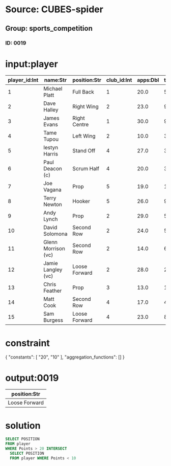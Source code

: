 # Source: CUBES-spider
## Group: sports_competition
### ID: 0019

# input:player

| player_id:Int | name:Str | position:Str | club_id:Int | apps:Dbl | tries:Dbl | goals:Str | points:Dbl |
|---|---|---|---|---|---|---|---|
| 1 | Michael Platt | Full Back | 1 | 20.0 | 5.0 | 0 | 20.0 |
| 2 | Dave Halley | Right Wing | 2 | 23.0 | 9.0 | 0 | 36.0 |
| 3 | James Evans | Right Centre | 1 | 30.0 | 9.0 | 0 | 36.0 |
| 4 | Tame Tupou | Left Wing | 2 | 10.0 | 3.0 | 0 | 12.0 |
| 5 | Iestyn Harris | Stand Off | 4 | 27.0 | 3.0 | 50/60 | 110.0 |
| 6 | Paul Deacon (c) | Scrum Half | 4 | 20.0 | 3.0 | 90/106 | 188.0 |
| 7 | Joe Vagana | Prop | 5 | 19.0 | 1.0 | 0/1 | 4.0 |
| 8 | Terry Newton | Hooker | 5 | 26.0 | 9.0 | 0 | 36.0 |
| 9 | Andy Lynch | Prop | 2 | 29.0 | 5.0 | 0 | 20.0 |
| 10 | David Solomona | Second Row | 2 | 24.0 | 5.0 | 0 | 20.0 |
| 11 | Glenn Morrison (vc) | Second Row | 2 | 14.0 | 6.0 | 0 | 24.0 |
| 12 | Jamie Langley (vc) | Loose Forward | 2 | 28.0 | 2.0 | 0 | 8.0 |
| 13 | Chris Feather | Prop | 3 | 13.0 | 1.0 | 0 | 4.0 |
| 14 | Matt Cook | Second Row | 4 | 17.0 | 4.0 | 0 | 16.0 |
| 15 | Sam Burgess | Loose Forward | 4 | 23.0 | 8.0 | 0 | 32.0 |

# constraint

{
  "constants": [
    "20",
    "10"
  ],
  "aggregation_functions": []
}

# output:0019

| position:Str |
|---|
| Loose Forward |

# solution

```sql
SELECT POSITION
FROM player
WHERE Points > 20 INTERSECT
  SELECT POSITION
  FROM player WHERE Points < 10
```
